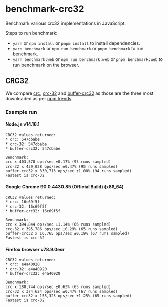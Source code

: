 # benchmark-crc32

Benchmark various crc32 implementations in JavaScript.

Steps to run benchmark:

- `yarn` or `npm install` or `pnpm install` to install dependencies.
- `yarn benchmark` or `npm run benchmark` or `pnpm benchmark` to run benchmark.
- `yarn benchmark:web` or `npm run benchmark:web` or `pnpm benchmark:web` to run
  benchmark on the browser.

## CRC32

We compare [crc][1], [crc-32][2] and [buffer-crc32][3] as those are the
three most downloaded as per [npm trends][4].

### Example run

#### Node.js v14.16.1

```console
CRC32 values returned:
* crc: 547cbabe
* crc-32: 547cbabe
* buffer-crc32: 547cbabe

Benchmark:
crc x 403,570 ops/sec ±0.17% (95 runs sampled)
crc-32 x 439,028 ops/sec ±0.47% (95 runs sampled)
buffer-crc32 x 330,713 ops/sec ±1.00% (94 runs sampled)
Fastest is crc-32
```

#### Google Chrome 90.0.4430.85 (Official Build) (x86_64)

```console
CRC32 values returned:
* crc: 16c69f5f
* crc-32: 16c69f5f
* buffer-crc32: 16c69f5f

Benchmark:
crc x 394,844 ops/sec ±1.14% (66 runs sampled)
crc-32 x 395,786 ops/sec ±0.29% (65 runs sampled)
buffer-crc32 x 16,765 ops/sec ±0.19% (67 runs sampled)
Fastest is crc-32
```

#### Firefox browser v78.9.0esr

```console
CRC32 values returned:
* crc: e4a40920
* crc-32: e4a40920
* buffer-crc32: e4a40920

Benchmark:
crc x 180,744 ops/sec ±0.63% (65 runs sampled)
crc-32 x 374,624 ops/sec ±0.47% (67 runs sampled)
buffer-crc32 x 155,325 ops/sec ±1.25% (65 runs sampled)
Fastest is crc-32
```

[1]: https://www.npmjs.com/package/crc
[2]: https://www.npmjs.com/package/crc-32
[3]: https://www.npmjs.com/package/buffer-crc32
[4]: https://www.npmtrends.com/crc32-vs-crc-32-vs-buffer-crc32-vs-crc-vs-sse4_crc32
